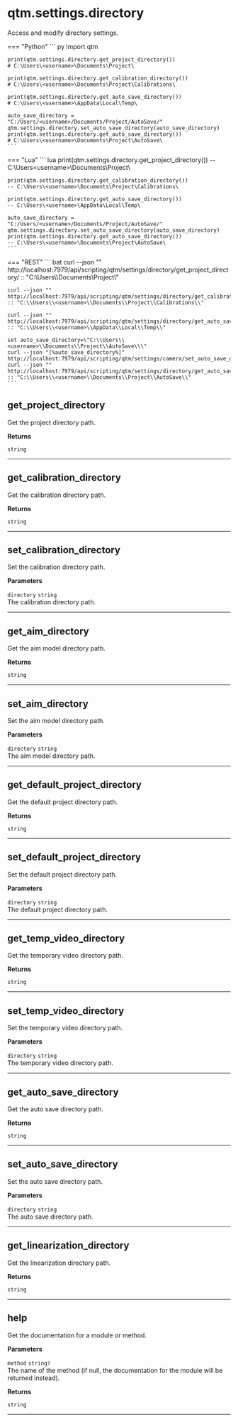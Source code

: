 # qtm.settings.directory

Access and modify directory settings.

=== "Python"
    ``` py
    import qtm
    
    print(qtm.settings.directory.get_project_directory())
    # C:\Users\<username>\Documents\Project\
    
    print(qtm.settings.directory.get_calibration_directory())
    # C:\Users\<username>\Documents\Project\Calibrations\
    
    print(qtm.settings.directory.get_auto_save_directory())
    # C:\Users\<username>\AppData\Local\Temp\
    
    auto_save_directory = "C:/Users/<username>/Documents/Project/AutoSave/"
    qtm.settings.directory.set_auto_save_directory(auto_save_directory)
    print(qtm.settings.directory.get_auto_save_directory())
    # C:\Users\<username>\Documents\Project\AutoSave\
    ```
=== "Lua"
    ``` lua
    print(qtm.settings.directory.get_project_directory())
    -- C:\Users\<username>\Documents\Project\
    
    print(qtm.settings.directory.get_calibration_directory())
    -- C:\Users\<username>\Documents\Project\Calibrations\
    
    print(qtm.settings.directory.get_auto_save_directory())
    -- C:\Users\<username>\AppData\Local\Temp\
    
    auto_save_directory = "C:/Users/<username>/Documents/Project/AutoSave/"
    qtm.settings.directory.set_auto_save_directory(auto_save_directory)
    print(qtm.settings.directory.get_auto_save_directory())
    -- C:\Users\<username>\Documents\Project\AutoSave\
    ```
=== "REST"
    ``` bat
    curl --json "" http://localhost:7979/api/scripting/qtm/settings/directory/get_project_directory/
    :: "C:\\Users\\<username>\\Documents\\Project\\"
    
    curl --json "" http://localhost:7979/api/scripting/qtm/settings/directory/get_calibration_directory/
    :: "C:\\Users\\<username>\\Documents\\Project\\Calibrations\\"
    
    curl --json "" http://localhost:7979/api/scripting/qtm/settings/directory/get_auto_save_directory/
    :: "C:\\Users\\<username>\\AppData\\Local\\Temp\\"
    
    set auto_save_directory=\"C:\\Users\\<username>\\Documents\\Project\\AutoSave\\\"
    curl --json "[%auto_save_directory%]" http://localhost:7979/api/scripting/qtm/settings/camera/set_auto_save_directory/
    curl --json "" http://localhost:7979/api/scripting/qtm/settings/directory/get_auto_save_directory/
    :: "C:\\Users\\<username>\\Documents\\Project\\AutoSave\\"
    ```
## get_project_directory

Get the project directory path.

**Returns**

`string` 

---

## get_calibration_directory

Get the calibration directory path.

**Returns**

`string` 

---

## set_calibration_directory

Set the calibration directory path.

**Parameters**

`directory` `string`<br/>
The calibration directory path.



---

## get_aim_directory

Get the aim model directory path.

**Returns**

`string` 

---

## set_aim_directory

Set the aim model directory path.

**Parameters**

`directory` `string`<br/>
The aim model directory path.



---

## get_default_project_directory

Get the default project directory path.

**Returns**

`string` 

---

## set_default_project_directory

Set the default project directory path.

**Parameters**

`directory` `string`<br/>
The default project directory path.



---

## get_temp_video_directory

Get the temporary video directory path.

**Returns**

`string` 

---

## set_temp_video_directory

Set the temporary video directory path.

**Parameters**

`directory` `string`<br/>
The temporary video directory path.



---

## get_auto_save_directory

Get the auto save directory path.

**Returns**

`string` 

---

## set_auto_save_directory

Set the auto save directory path.

**Parameters**

`directory` `string`<br/>
The auto save directory path.



---

## get_linearization_directory

Get the linearization directory path.

**Returns**

`string` 

---

## help

Get the documentation for a module or method.

**Parameters**

`method` `string?`<br/>
The name of the method (if null, the documentation for the module will be returned instead).


**Returns**

`string` 

---

